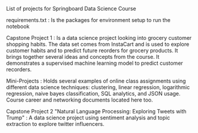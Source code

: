 List of projects for Springboard Data Science Course

requirements.txt : Is the packages for environment setup to run the notebook

Capstone Project 1 :  Is a data science project looking into grocery customer shopping habits. The data set comes from InstaCart and is used to explore customer habits and to predict future reorders for grocery products. It brings together several ideas and concepts from the course. It demonstrates a supervised machine learning model to predict customer recorders.

Mini-Projects : Holds several examples of online class assignments using different data science techniques: clustering, linear regression, logarithmic regression, naive bayes classification, SQL analytics, and JSON usage. Course career and networking documents located here too.

Capstone Project 2 "Natural Language Processing: Exploring Tweets with Trump" : A data science project using sentiment analysis and topic extraction to explore twitter influencers. 
